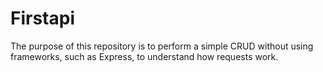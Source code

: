 # Firstapi

The purpose of this repository is to perform a simple CRUD without using frameworks, such as Express, to understand how requests work.
